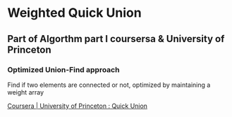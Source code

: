 # Weighted Quick Union

## Part of Algorthm part I coursersa & University of Princeton

### Optimized Union-Find approach

Find if two elements are connected or not, optimized by maintaining a weight array

[Coursera | University of Princeton : Quick Union](https://www.coursera.org/learn/algorithms-part1/lecture/ZgecU/quick-union)
